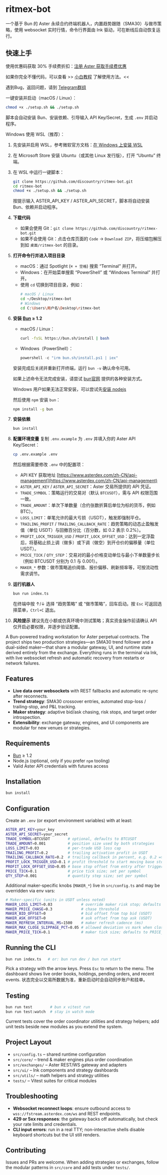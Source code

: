 # ritmex-bot

一个基于 Bun 的 Aster 永续合约终端机器人，内置趋势跟随（SMA30）与做市策略，使用 websocket 实时行情，命令行界面由 Ink 驱动，可在断线后自动恢复运行。

## 快速上手

使用优惠码获取 30% 手续费折扣：[注册 Aster 获取手续费优惠](https://www.asterdex.com/zh-CN/referral/4665f3)

如果你完全不懂代码，可以查看 >> [小白教程](simple-readme.md) 了解使用方法。<<

遇到Bug，返回问题，请到 [Telegram群组](https://t.me/+4fdo0quY87o4Mjhh)

一键安装并启动（macOS / Linux）：
```bash
chmod +x ./setup.sh && ./setup.sh
```
脚本会自动安装 Bun、安装依赖、引导输入 API Key/Secret，生成 `.env` 并启动程序。

Windows 使用 WSL（推荐）：
1. 先安装并启用 WSL，参考微软官方文档：[在 Windows 上安装 WSL](https://learn.microsoft.com/zh-cn/windows/wsl/install)
2. 在 Microsoft Store 安装 Ubuntu（或其他 Linux 发行版），打开 “Ubuntu” 终端。
3. 在 WSL 中运行一键脚本：
   ```bash
   git clone https://github.com/discountry/ritmex-bot.git
   cd ritmex-bot
   chmod +x ./setup.sh && ./setup.sh
   ```
   按提示输入 ASTER_API_KEY / ASTER_API_SECRET，脚本将自动安装 Bun、依赖并启动程序。

1. **下载代码**
   - 如果会使用 Git：`git clone https://github.com/discountry/ritmex-bot.git`
   - 如果不会使用 Git：点击仓库页面的 `Code` → `Download ZIP`，将压缩包解压到如 `桌面/ritmex-bot` 的目录。
2. **打开命令行并进入项目目录**
   - macOS：通过 Spotlight (`⌘ + 空格`) 搜索 “Terminal” 并打开。
   - Windows：在开始菜单搜索 “PowerShell” 或 “Windows Terminal” 并打开。
   - 使用 `cd` 切换到项目目录，例如：
     ```bash
     # macOS / Linux
     cd ~/Desktop/ritmex-bot  
     # Windows         
     cd C:\Users\用户名\Desktop\ritmex-bot   
     ```
3. **安装 [Bun](https://bun.com) ≥ 1.2**
   - macOS / Linux：
     ```bash
     curl -fsSL https://bun.sh/install | bash
     ```
   - Windows（PowerShell）：
     ```powershell
     powershell -c "irm bun.sh/install.ps1 | iex"
     ```
   安装完成后关闭并重新打开终端，运行 `bun -v` 确认命令可用。

   如果上述命令无法完成安装，请尝试 [bun官网](https://bun.com/get) 提供的各种安装方式。

   Windows 用户如果无法正常安装，可以尝试先[安装 nodejs](https://nodejs.org/en/download)

   然后使用 `npm` 安装 `bun`：
   ```bash
   npm install -g bun
   ```
4. **安装依赖**
   ```bash
   bun install
   ```
5. **配置环境变量**
   复制 `.env.example` 为 `.env` 并填入你的 Aster API Key/Secret：
   ```bash
   cp .env.example .env
   ```
   然后根据需要修改 `.env` 中的配置项：
   - API KEY 获取地址 [https://www.asterdex.com/zh-CN/api-management](https://www.asterdex.com/zh-CN/api-management)
   - `ASTER_API_KEY` / `ASTER_API_SECRET`：Aster 交易所提供的 API 凭证。
   - `TRADE_SYMBOL`：策略运行的交易对（默认 `BTCUSDT`），需与 API 权限范围一致。
   - `TRADE_AMOUNT`：单次下单数量（合约张数折算后单位为标的货币，例如 BTC）。
   - `LOSS_LIMIT`：单笔允许的最大亏损（USDT），触发即强制平仓。
   - `TRAILING_PROFIT` / `TRAILING_CALLBACK_RATE`：趋势策略的动态止盈触发值（单位 USDT）与回撤百分比（百分数，如 0.2 表示 0.2%）。
   - `PROFIT_LOCK_TRIGGER_USD` / `PROFIT_LOCK_OFFSET_USD`：达到一定浮盈后，将基础止损上调（做多）或下调（做空）到开仓价的偏移量（单位 USDT）。
   - `PRICE_TICK` / `QTY_STEP`：交易对的最小价格变动单位与最小下单数量步长（例如 BTCUSDT 分别为 0.1 与 0.001）。
   - `MAKER_*` 参数：做市策略追价阈值、报价偏移、刷新频率等，可按流动性需求调节。
6. **运行机器人**
   ```bash
   bun run index.ts
   ```
   在终端中按 ↑/↓ 选择 “趋势策略” 或 “做市策略”，回车启动。按 `Esc` 可返回选择菜单，`Ctrl+C` 退出。
7. **风险提示**
   建议先在小额或仿真环境中测试策略；真实资金操作前请确认 API 仅开启必要权限，并逐步验证配置。

A Bun-powered trading workstation for Aster perpetual contracts. The project ships two production strategies—an SMA30 trend follower and a dual-sided maker—that share a modular gateway, UI, and runtime state derived entirely from the exchange. Everything runs in the terminal via Ink, with live websocket refresh and automatic recovery from restarts or network failures.

## Features
- **Live data over websockets** with REST fallbacks and automatic re-sync after reconnects.
- **Trend strategy**: SMA30 crossover entries, automated stop-loss / trailing-stop, and P&L tracking.
- **Maker strategy**: adaptive bid/ask chasing, risk stops, and target order introspection.
- **Extensibility**: exchange gateway, engines, and UI components are modular for new venues or strategies.

## Requirements
- [Bun](https://bun.com) ≥ 1.2
- Node.js (optional, only if you prefer `npm` tooling)
- Valid Aster API credentials with futures access

## Installation
```bash
bun install
```

## Configuration
Create an `.env` (or export environment variables) with at least:
```bash
ASTER_API_KEY=your_key
ASTER_API_SECRET=your_secret
TRADE_SYMBOL=BTCUSDT        # optional, defaults to BTCUSDT
TRADE_AMOUNT=0.001          # position size used by both strategies
LOSS_LIMIT=0.03             # per-trade USD loss cap
TRAILING_PROFIT=0.2         # trailing activation profit in USDT
TRAILING_CALLBACK_RATE=0.2  # trailing callback in percent, e.g. 0.2 => 0.2%
PROFIT_LOCK_TRIGGER_USD=0.1 # profit threshold to start moving base stop (USDT)
PROFIT_LOCK_OFFSET_USD=0.05 # base stop offset from entry after trigger (USDT)
PRICE_TICK=0.1              # price tick size; set per symbol
QTY_STEP=0.001              # quantity step size; set per symbol
```
Additional maker-specific knobs (`MAKER_*`) live in `src/config.ts` and may be overridden via env vars:
```bash
# Maker-specific (units in USDT unless noted)
MAKER_LOSS_LIMIT=0.03             # override maker risk stop; defaults to LOSS_LIMIT
MAKER_PRICE_CHASE=0.3             # chase threshold
MAKER_BID_OFFSET=0                # bid offset from top bid (USDT)
MAKER_ASK_OFFSET=0                # ask offset from top ask (USDT)
MAKER_REFRESH_INTERVAL_MS=1500    # maker refresh cadence (ms)
MAKER_MAX_CLOSE_SLIPPAGE_PCT=0.05 # allowed deviation vs mark when closing
MAKER_PRICE_TICK=0.1              # maker tick size; defaults to PRICE_TICK
```

## Running the CLI
```bash
bun run index.ts   # or: bun run dev / bun run start
```
Pick a strategy with the arrow keys. Press `Esc` to return to the menu. The dashboard shows live order books, holdings, pending orders, and recent events. 状态完全以交易所数据为准，重新启动时会自动同步账户和挂单。

## Testing
```bash
bun run test        # bun x vitest run
bun run test:watch  # stay in watch mode
```
Current tests cover the order coordinator utilities and strategy helpers; add unit tests beside new modules as you extend the system.

## Project Layout
- `src/config.ts` – shared runtime configuration
- `src/core/` – trend & maker engines plus order coordination
- `src/exchanges/` – Aster REST/WS gateway and adapters
- `src/ui/` – Ink components and strategy dashboards
- `src/utils/` – math helpers and strategy utilities
- `tests/` – Vitest suites for critical modules

## Troubleshooting
- **Websocket reconnect loops**: ensure outbound access to `wss://fstream.asterdex.com/ws` and REST endpoints.
- **429 or 5xx responses**: the gateway backs off automatically, but check your rate limits and credentials.
- **CLI input errors**: run in a real TTY; non-interactive shells disable keyboard shortcuts but the UI still renders.

## Contributing
Issues and PRs are welcome. When adding strategies or exchanges, follow the modular patterns in `src/core` and add tests under `tests/`.
